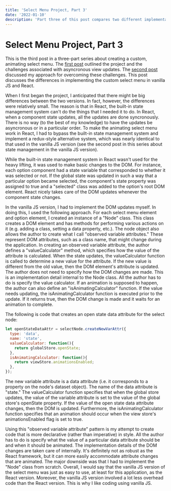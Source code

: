 ```yaml
---
title: 'Select Menu Project, Part 3'
date: '2022-01-10'
description: 'Part three of this post compares two different implementations of the select menu: one created using vanilla JS and one created using React. I discuss how the differences between the two are relatively minor.'
---
```


# Select Menu Project, Part 3

This is the third post in a three-part series about creating a custom, animating select menu. The [first post](select-menu-part-1) outlined the project and the challenges associated with asyncronous view updates. The [second post](select-menu-part-2) discussed my approach for overcoming these challenges. This post discusses the differences in implementing the custom select menu in vanilla JS and React.

When I first began the project, I anticipated that there might be big differences between the two versions. In fact, however, the differences were relatively small. The reason is that in React, the built-in state management system can't do the things that I needed it to do. In React, when a component state updates, all the updates are done syncronously. There is no way (to the best of my knowledge) to have the updates be asyncronous or in a particular order. To make the animating select menu work in React, I had to bypass the built-in state management system and implement a redux-style alternative system, which was nearly identical to that used in the vanilla JS version (see the second post in this series about state management in the vanilla JS version).

While the built-in state management system in React wasn't used for the heavy lifting, it was used to make basic changes to the DOM. For instance, each option component had a state variable that corresponded to whether it was selected or not. If the global state was updated in such a way that a particular option became selected, the component's state property was assigned to true and a "selected" class was added to the option's root DOM element. React nicely takes care of the DOM updates whenever the component state changes.

In the vanilla JS version, I had to implement the DOM updates myself. In doing this, I used the following approach. For each select menu element and option element, I created an instance of a "Node" class. This class creates a DOM element and has methods for performing various actions on it (e.g. adding a class, setting a data property, etc.). The node object also allows the author to create what I call "observed variable attributes." These represent DOM attributes, such as a class name, that might change during the application. In creating an observed variable attribute, the author defines a "valueCalculator" method, which specifies how the value of the attribute is calculated. When the state updates, the valueCalculator function is called to determine a new value for the attribute. If the new value is different from the old value, then the DOM element's attribute is updated. The author does not need to specify how the DOM changes are made. This is an implementation detail internal to the Node class. All the author has to do is specify the value calculator. If an animation is supposed to happen, the author can also define an "isAnimatingCalculator" function. If the value needs updating, the isAnimatingCalculator function is executed prior to the update. If it returns true, then the DOM change is made and it waits for an animation to complete.

The following is code that creates an open state data attribute for the select node:

~~~js
let openStateDataAttr = selectNode.createNewVarAttr({
  type: 'data',
  name: 'state',
  valueCalculator: function(){
    return globalStore.openState;
  },
  isAnimatingCalculator: function(){
    return viewStore.animationsEnabled;
  },
});
~~~

The new variable attribute is a data attribute (i.e. it corresponds to a property on the node's dataset object). The name of the data attribute is "state." The valueCalculator function specifies that when the global store updates, the value of the variable attribute is set to the value of the global store's openState property. If the value of the open state data attribute changes, then the DOM is updated. Furthermore, the isAnimatingCalculator function specifies that an animation should occur when the view store's animationsEnabled flag is set to true.

Using this "observed variable attribute" pattern is my attempt to create code that is more declarative (rather than imperative) in style. All the author has to do is specify what the value of a particular data attribute should be and when it should be animated. The implementation details of the DOM changes are taken care of internally. It's definitely not as robust as the React framework, but it can more easily accommodate attribute changes that are animated. The major downside was that I had to implement the "Node" class from scratch. Overall, I would say that the vanilla JS version of the select menu was just as easy to use, at least for this application, as the React version. Moreover, the vanilla JS version involved a lot less overhead code than the React version. This is why I like coding using vanilla JS.
